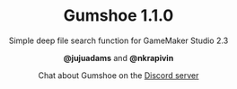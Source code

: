 <h1 align="center">Gumshoe 1.1.0</h1>

<p align="center">Simple deep file search function for GameMaker Studio 2.3</p>

<p align="center"><b>@jujuadams</b> and <b>@nkrapivin</b></p>

<p align="center">Chat about Gumshoe on the <a href="https://discord.gg/8krYCqr">Discord server</a></p>
